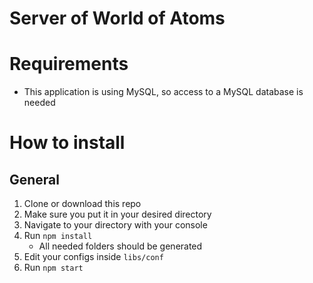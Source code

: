 # Server of World of Atoms

# Requirements
* This application is using MySQL, so access to a MySQL database is needed

# How to install
## General
1. Clone or download this repo
2. Make sure you put it in your desired directory
3. Navigate to your directory with your console
4. Run `npm install`
	* All needed folders should be generated
5. Edit your configs inside `libs/conf`
6. Run `npm start`
